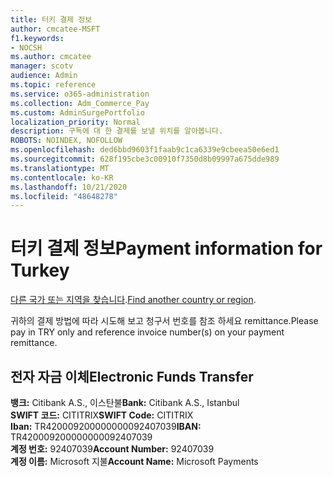 ```yaml
---
title: 터키 결제 정보
author: cmcatee-MSFT
f1.keywords:
- NOCSH
ms.author: cmcatee
manager: scotv
audience: Admin
ms.topic: reference
ms.service: o365-administration
ms.collection: Adm_Commerce_Pay
ms.custom: AdminSurgePortfolio
localization_priority: Normal
description: 구독에 대 한 결제를 보낼 위치를 알아봅니다.
ROBOTS: NOINDEX, NOFOLLOW
ms.openlocfilehash: ded6bbd9603f1faab9c1ca6339e9cbeea50e6ed1
ms.sourcegitcommit: 628f195cbe3c00910f7350d8b09997a675dde989
ms.translationtype: MT
ms.contentlocale: ko-KR
ms.lasthandoff: 10/21/2020
ms.locfileid: "48648278"
---
```

# <a name="payment-information-for-turkey"></a><span data-ttu-id="cfdd8-103">터키 결제 정보</span><span class="sxs-lookup"><span data-stu-id="cfdd8-103">Payment information for Turkey</span></span>

<span data-ttu-id="cfdd8-104">[다른 국가 또는 지역을 찾습니다](../billing-and-payments/pay-for-your-subscription.md).</span><span class="sxs-lookup"><span data-stu-id="cfdd8-104">[Find another country or region](../billing-and-payments/pay-for-your-subscription.md).</span></span>

<span data-ttu-id="cfdd8-105">귀하의 결제 방법에 따라 시도해 보고 청구서 번호를 참조 하세요 remittance.</span><span class="sxs-lookup"><span data-stu-id="cfdd8-105">Please pay in TRY only and reference invoice number(s) on your payment remittance.</span></span>

## <a name="electronic-funds-transfer"></a><span data-ttu-id="cfdd8-106">전자 자금 이체</span><span class="sxs-lookup"><span data-stu-id="cfdd8-106">Electronic Funds Transfer</span></span>

<span data-ttu-id="cfdd8-107">**뱅크:** Citibank A.S., 이스탄불</span><span class="sxs-lookup"><span data-stu-id="cfdd8-107">**Bank:** Citibank A.S., Istanbul</span></span>  
<span data-ttu-id="cfdd8-108">**SWIFT 코드:** CITITRIX</span><span class="sxs-lookup"><span data-stu-id="cfdd8-108">**SWIFT Code:** CITITRIX</span></span>  
<span data-ttu-id="cfdd8-109">**Iban:** TR420009200000000092407039</span><span class="sxs-lookup"><span data-stu-id="cfdd8-109">**IBAN:** TR420009200000000092407039</span></span>  
<span data-ttu-id="cfdd8-110">**계정 번호:** 92407039</span><span class="sxs-lookup"><span data-stu-id="cfdd8-110">**Account Number:** 92407039</span></span>  
<span data-ttu-id="cfdd8-111">**계정 이름:** Microsoft 지불</span><span class="sxs-lookup"><span data-stu-id="cfdd8-111">**Account Name:** Microsoft Payments</span></span>  